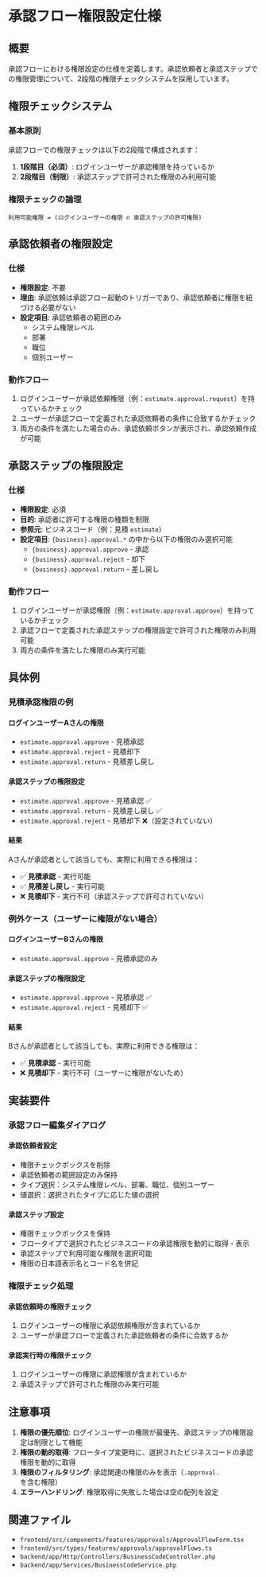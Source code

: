 # 承認フロー権限設定仕様

## 概要

承認フローにおける権限設定の仕様を定義します。承認依頼者と承認ステップでの権限管理について、2段階の権限チェックシステムを採用しています。

## 権限チェックシステム

### 基本原則

承認フローでの権限チェックは以下の2段階で構成されます：

1. **1段階目（必須）**: ログインユーザーが承認権限を持っているか
2. **2段階目（制限）**: 承認ステップで許可された権限のみ利用可能

### 権限チェックの論理

```
利用可能権限 = (ログインユーザーの権限 ∩ 承認ステップの許可権限)
```

## 承認依頼者の権限設定

### 仕様
- **権限設定**: 不要
- **理由**: 承認依頼は承認フロー起動のトリガーであり、承認依頼者に権限を紐づける必要がない
- **設定項目**: 承認依頼者の範囲のみ
  - システム権限レベル
  - 部署
  - 職位
  - 個別ユーザー

### 動作フロー
1. ログインユーザーが承認依頼権限（例：`estimate.approval.request`）を持っているかチェック
2. ユーザーが承認フローで定義された承認依頼者の条件に合致するかチェック
3. 両方の条件を満たした場合のみ、承認依頼ボタンが表示され、承認依頼作成が可能

## 承認ステップの権限設定

### 仕様
- **権限設定**: 必須
- **目的**: 承認者に許可する権限の種類を制限
- **参照元**: ビジネスコード（例：見積 `estimate`）
- **設定項目**: `{business}.approval.*` の中から以下の権限のみ選択可能
  - `{business}.approval.approve` - 承認
  - `{business}.approval.reject` - 却下
  - `{business}.approval.return` - 差し戻し

### 動作フロー
1. ログインユーザーが承認権限（例：`estimate.approval.approve`）を持っているかチェック
2. 承認フローで定義された承認ステップの権限設定で許可された権限のみ利用可能
3. 両方の条件を満たした権限のみ実行可能

## 具体例

### 見積承認権限の例

#### ログインユーザーAさんの権限
- `estimate.approval.approve` - 見積承認
- `estimate.approval.reject` - 見積却下
- `estimate.approval.return` - 見積差し戻し

#### 承認ステップの権限設定
- `estimate.approval.approve` - 見積承認 ✅
- `estimate.approval.return` - 見積差し戻し ✅
- `estimate.approval.reject` - 見積却下 ❌（設定されていない）

#### 結果
Aさんが承認者として該当しても、実際に利用できる権限は：
- ✅ **見積承認** - 実行可能
- ✅ **見積差し戻し** - 実行可能
- ❌ **見積却下** - 実行不可（承認ステップで許可されていない）

### 例外ケース（ユーザーに権限がない場合）

#### ログインユーザーBさんの権限
- `estimate.approval.approve` - 見積承認のみ

#### 承認ステップの権限設定
- `estimate.approval.approve` - 見積承認 ✅
- `estimate.approval.reject` - 見積却下 ✅

#### 結果
Bさんが承認者として該当しても、実際に利用できる権限は：
- ✅ **見積承認** - 実行可能
- ❌ **見積却下** - 実行不可（ユーザーに権限がないため）

## 実装要件

### 承認フロー編集ダイアログ

#### 承認依頼者設定
- 権限チェックボックスを削除
- 承認依頼者の範囲設定のみ保持
- タイプ選択：システム権限レベル、部署、職位、個別ユーザー
- 値選択：選択されたタイプに応じた値の選択

#### 承認ステップ設定
- 権限チェックボックスを保持
- フロータイプで選択されたビジネスコードの承認権限を動的に取得・表示
- 承認ステップで利用可能な権限を選択可能
- 権限の日本語表示名とコード名を併記

### 権限チェック処理

#### 承認依頼時の権限チェック
1. ログインユーザーの権限に承認依頼権限が含まれているか
2. ユーザーが承認フローで定義された承認依頼者の条件に合致するか

#### 承認実行時の権限チェック
1. ログインユーザーの権限に承認権限が含まれているか
2. 承認ステップで許可された権限のみ実行可能

## 注意事項

1. **権限の優先順位**: ログインユーザーの権限が最優先、承認ステップの権限設定は制限として機能
2. **権限の動的取得**: フロータイプ変更時に、選択されたビジネスコードの承認権限を動的に取得
3. **権限のフィルタリング**: 承認関連の権限のみを表示（`.approval.`を含む権限）
4. **エラーハンドリング**: 権限取得に失敗した場合は空の配列を設定

## 関連ファイル

- `frontend/src/components/features/approvals/ApprovalFlowForm.tsx`
- `frontend/src/types/features/approvals/approvalFlows.ts`
- `backend/app/Http/Controllers/BusinessCodeController.php`
- `backend/app/Services/BusinessCodeService.php`
